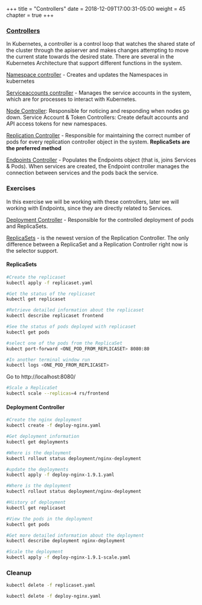 +++
title = "Controllers"
date = 2018-12-09T17:00:31-05:00
weight = 45
chapter = true
+++

### [Controllers](https://kubernetes.io/docs/concepts/workloads/controllers/)

In Kubernetes, a controller is a control loop that watches the shared state of the cluster through the apiserver and makes changes attempting to move the current state towards the desired state. There are several in the Kubernetes Architecture that support different functions in the system.

[Namespace controller](https://kubernetes.io/docs/concepts/overview/working-with-objects/namespaces/) - Creates and updates the Namespaces in kubernetes

[Serviceaccounts controller](https://kubernetes.io/docs/reference/access-authn-authz/service-accounts-admin/) - Manages the service accounts in the system, which are for processes to interact with Kubernetes.

[Node Controller](https://kubernetes.io/docs/reference/command-line-tools-reference/kube-controller-manager/): Responsible for noticing and responding when nodes go down.
Service Account & Token Controllers: Create default accounts and API access tokens for new namespaces.

[Replication Controller](https://kubernetes.io/docs/concepts/workloads/controllers/replicationcontroller/) - Responsible for maintaining the correct number of pods for every replication controller object in the system. **ReplicaSets are the preferred method**

[Endpoints Controller](https://kubernetes.io/docs/reference/generated/kubernetes-api/v1.10/#endpoints-v1-core) - Populates the Endpoints object (that is, joins Services & Pods). When services are created, the Endpoint controller manages the connection between services and the pods back the service.


### Exercises

In this exercise we will be working with these controllers, later we will working with Endpoints, since they are directly related to Services.

[Deployment Controller](https://kubernetes.io/docs/concepts/workloads/controllers/deployment/) - Responsible for the controlled deployment of pods and ReplicaSets.

[ReplicaSets](https://kubernetes.io/docs/concepts/workloads/controllers/replicaset/) -  is the newest version of the Replication Controller. The only difference between a ReplicaSet and a Replication Controller right now is the selector support.

#### ReplicaSets

```bash
#Create the replicaset
kubectl apply -f replicaset.yaml

#Get the status of the replicaset
kubectl get replicaset

#Retrieve detailed information about the replicaset
kubectl describe replicaset frontend

#See the status of pods deployed with replicaset
kubectl get pods

#select one of the pods from the ReplicaSet
kubect port-forward <ONE_POD_FROM_REPLICASET> 8080:80

#In another terminal window run
kubectl logs <ONE_POD_FROM_REPLICASET>
```

Go to http://localhost:8080/

```bash
#Scale a ReplicaSet
kubectl scale --replicas=4 rs/frontend
```

#### Deployment Controller

```bash
#Create the nginx deployment
kubectl create -f deploy-nginx.yaml

#Get deployment information
kubectl get deployments

#Where is the deployment
kubectl rollout status deployment/nginx-deployment

#update the deployments
kubectl apply -f deploy-nginx-1.9.1.yaml 

#Where is the deployment
kubectl rollout status deployment/nginx-deployment

#History of deployment
kubectl get replicaset

#View the pods in the deployment
kubectl get pods

#Get more detailed information about the deployment
kubectl describe deployment nginx-deployment

#Scale the deployment
kubectl apply -f deploy-nginx-1.9.1-scale.yaml 
```

### Cleanup

```bash
kubectl delete -f replicaset.yaml

kubectl delete -f deploy-nginx.yaml

```


